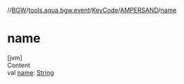 //[BGW](../../../../index.md)/[tools.aqua.bgw.event](../../index.md)/[KeyCode](../index.md)/[AMPERSAND](index.md)/[name](name.md)



# name  
[jvm]  
Content  
val [name](name.md): [String](https://kotlinlang.org/api/latest/jvm/stdlib/kotlin/-string/index.html)  




